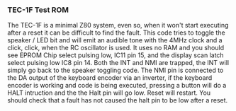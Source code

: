 ### TEC-1F Test ROM

The TEC-1F is a minimal Z80 system, even so, when it won't start executing after
a reset it can be difficult to find the fault.
This code tries to toggle the speaker / LED bit and will emit an audible tone with the 4MHz clock and a click, click, when the 
RC oscillator is used.
It uses no RAM and you should see EPROM Chip select pulsing low, IC11 pin 15, and the display scan latch select pulsing low IC8 pin 14. 
Both the INT and NMI are trapped, the INT will simply go back to the speaker toggling code. 
The NMI pin is connected to the DA output of the keyboard encoder via an inverter, if the keyboard encoder is working and code is being executed,
pressing a button will do a HALT intruction and the the Halt pin will go low. Reset will restart.
You should check that a fault has not caused the halt pin to be low after a reset.
